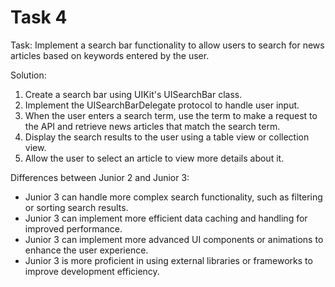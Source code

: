 # Task 4

Task: Implement a search bar functionality to allow users to search for news
articles based on keywords entered by the user.

Solution:

1. Create a search bar using UIKit's UISearchBar class.
2. Implement the UISearchBarDelegate protocol to handle user input.
3. When the user enters a search term, use the term to make a request to the API
   and retrieve news articles that match the search term.
4. Display the search results to the user using a table view or collection view.
5. Allow the user to select an article to view more details about it.

Differences between Junior 2 and Junior 3:

-   Junior 3 can handle more complex search functionality, such as filtering or
    sorting search results.
-   Junior 3 can implement more efficient data caching and handling for improved
    performance.
-   Junior 3 can implement more advanced UI components or animations to enhance
    the user experience.
-   Junior 3 is more proficient in using external libraries or frameworks to
    improve development efficiency.
